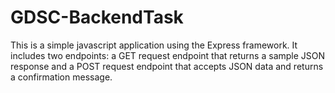 # GDSC-BackendTask
This is a simple javascript application using the Express framework. It includes two endpoints: 
a GET request endpoint that returns a sample JSON response and a POST request endpoint that accepts JSON data and returns a confirmation message.
